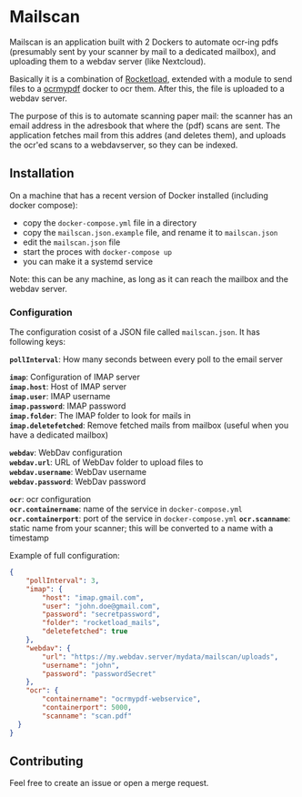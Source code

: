 # Mailscan

Mailscan is an application built with 2 Dockers to automate ocr-ing pdfs (presumably sent by your scanner by mail to a dedicated mailbox), and uploading them to a webdav server (like Nextcloud).

Basically it is a combination of [Rocketload](https://gitlab.com/aagreb/rocketload/-/tree/master/rocketload), extended with a module to send files to a [ocrmypdf](https://github.com/ocrmypdf/OCRmyPDF) docker to ocr them. After this, the file is uploaded to a webdav server.

The purpose of this is to automate scanning paper mail: the scanner has an email address in the adresbook that where the (pdf) scans are sent. 
The application fetches mail from this addres (and deletes them), and uploads the ocr'ed scans to a webdavserver, so they can be indexed.
## Installation

On a machine that has a recent version of Docker installed (including docker compose):
- copy the `docker-compose.yml` file in a directory
- copy the `mailscan.json.example` file, and rename it to `mailscan.json`
- edit the `mailscan.json` file 
- start the proces with `docker-compose up`
- you can make it a systemd service

Note: this can be any machine, as long as it can reach the mailbox and the webdav server.


### Configuration

The configuration cosist of a JSON file called `mailscan.json`. It has following keys:

**`pollInterval`**: How many seconds between every poll to the email server

**`imap`**: Configuration of IMAP server  
**`imap.host`**: Host of IMAP server  
**`imap.user`**: IMAP username  
**`imap.password`**: IMAP password  
**`imap.folder`**: The IMAP folder to look for mails in  
**`imap.deletefetched`**: Remove fetched mails from mailbox (useful when you have a dedicated mailbox)


**`webdav`**: WebDav configuration  
**`webdav.url`**: URL of WebDav folder to upload files to  
**`webdav.username`**: WebDav username  
**`webdav.password`**: WebDav password  

**`ocr`**: ocr configuration  
**`ocr.containername`**: name of the service in `docker-compose.yml`  
**`ocr.containerport`**: port of the service in `docker-compose.yml`
**`ocr.scanname`**: static name from your scanner; this will be converted to a name with a timestamp


Example of full configuration:

```json
{
    "pollInterval": 3,
    "imap": {
        "host": "imap.gmail.com",
        "user": "john.doe@gmail.com",
        "password": "secretpassword",
	    "folder": "rocketload_mails",
        "deletefetched": true
    },
    "webdav": {
        "url": "https://my.webdav.server/mydata/mailscan/uploads",
        "username": "john",
        "password": "passwordSecret"
    },
    "ocr": {
        "containername": "ocrmypdf-webservice",
        "containerport": 5000,
        "scanname": "scan.pdf"
  }
}

```


## Contributing

Feel free to create an issue or open a merge request.

